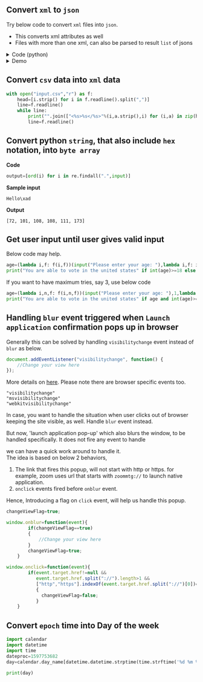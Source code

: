 ## Convert `xml` to `json`
Try below code to convert `xml` files into `json`. 
* This converts xml attributes as well
* Files with more than one xml, can also be parsed to result `list` of jsons
<details>
<summary>
Code (python)
</summary>
    
```python
import re
import json

def getdict(content):
    res=re.findall("<(?P<var>\S*)(?P<attr>[^>]*)>(?P<val>.*?)</(?P=var)>",content)
    if len(res)>=1:
        attreg="(?P<avr>\S+?)(?:(?:=(?P<quote>['\"])(?P<avl>.*?)(?P=quote))|(?:=(?P<avl1>.*?)(?:\s|$))|(?P<avl2>[\s]+)|$)"
        if len(res)>1:
            return [{i[0]:[{"@attributes":[{j[0]:(j[2] or j[3] or j[4])} for j in re.findall(attreg,i[1].strip())]},{"$values":getdict(i[2])}]} for i in res]
        else:
            return {res[0]:[{"@attributes":[{j[0]:(j[2] or j[3] or j[4])} for j in re.findall(attreg,res[1].strip())]},{"$values":getdict(res[2])}]}
    else:
        return content

with open("test.xml","r") as f:
    print(json.dumps(getdict(f.read().replace('\n',''))))
```

</details>
<details>
    <summary>Demo</summary>
    
### Sample input
```xml
<details class="4b" count=1 boy>
    <name type="firstname">John</name>
    <age>13</age>
    <hobby>Coin collection</hobby>
    <hobby>Stamp collection</hobby>
    <address>
        <country>USA</country>
        <state>CA</state>
    </address>
</details>
<details class="4a" count=2 girl>
    <name type="firstname">Samantha</name>
    <age>13</age>
    <hobby>Fishing</hobby>
    <hobby>Chess</hobby>
    <address current="no">
        <country>Australia</country>
        <state>NSW</state>
    </address>
</details>
```

### Output
```json
[
  {
    "details": [
      {
        "@attributes": [
          {
            "class": "4b"
          },
          {
            "count": "1"
          },
          {
            "boy": ""
          }
        ]
      },
      {
        "$values": [
          {
            "name": [
              {
                "@attributes": [
                  {
                    "type": "firstname"
                  }
                ]
              },
              {
                "$values": "John"
              }
            ]
          },
          {
            "age": [
              {
                "@attributes": []
              },
              {
                "$values": "13"
              }
            ]
          },
          {
            "hobby": [
              {
                "@attributes": []
              },
              {
                "$values": "Coin collection"
              }
            ]
          },
          {
            "hobby": [
              {
                "@attributes": []
              },
              {
                "$values": "Stamp collection"
              }
            ]
          },
          {
            "address": [
              {
                "@attributes": []
              },
              {
                "$values": [
                  {
                    "country": [
                      {
                        "@attributes": []
                      },
                      {
                        "$values": "USA"
                      }
                    ]
                  },
                  {
                    "state": [
                      {
                        "@attributes": []
                      },
                      {
                        "$values": "CA"
                      }
                    ]
                  }
                ]
              }
            ]
          }
        ]
      }
    ]
  },
  {
    "details": [
      {
        "@attributes": [
          {
            "class": "4a"
          },
          {
            "count": "2"
          },
          {
            "girl": ""
          }
        ]
      },
      {
        "$values": [
          {
            "name": [
              {
                "@attributes": [
                  {
                    "type": "firstname"
                  }
                ]
              },
              {
                "$values": "Samantha"
              }
            ]
          },
          {
            "age": [
              {
                "@attributes": []
              },
              {
                "$values": "13"
              }
            ]
          },
          {
            "hobby": [
              {
                "@attributes": []
              },
              {
                "$values": "Fishing"
              }
            ]
          },
          {
            "hobby": [
              {
                "@attributes": []
              },
              {
                "$values": "Chess"
              }
            ]
          },
          {
            "address": [
              {
                "@attributes": [
                  {
                    "current": "no"
                  }
                ]
              },
              {
                "$values": [
                  {
                    "country": [
                      {
                        "@attributes": []
                      },
                      {
                        "$values": "Australia"
                      }
                    ]
                  },
                  {
                    "state": [
                      {
                        "@attributes": []
                      },
                      {
                        "$values": "NSW"
                      }
                    ]
                  }
                ]
              }
            ]
          }
        ]
      }
    ]
  }
]
```
</details>

## Convert `csv` data into `xml` data
```python
with open("input.csv","r") as f:
    head=[i.strip() for i in f.readline().split(",")]
    line=f.readline()
    while line:
        print("".join(["<%s>%s</%s>"%(i,a.strip(),i) for (i,a) in zip(head,line.split(","))]))
        line=f.readline()
```

## Convert python `string`, that also include `hex` notation, into `byte array`
**Code**
```python
output=[ord(i) for i in re.findall(".",input)]
```
**Sample input**
```
Hello\xad
```
**Output**
```
[72, 101, 108, 108, 111, 173]
```

## Get user input until user gives valid input
Below code may help.
```python
age=(lambda i,f: f(i,f))(input("Please enter your age: "),lambda i,f: i if i.isdigit() else f(input("Please enter your age: "),f))
print("You are able to vote in the united states" if int(age)>=18 else "You are not able to vote in the united states",end='')
```
If you want to have maximum tries, say 3, use below code
```python
age=(lambda i,n,f: f(i,n,f))(input("Please enter your age: "),1,lambda i,n,f: i if i.isdigit() else (None if n==3 else f(input("Please enter your age: "),n+1,f)))
print("You are able to vote in the united states" if age and int(age)>=18 else "You are not able to vote in the united states",end='')
```

## Handling `blur` event triggered when `Launch application` confirmation pops up in browser
Generally this can be solved by handling `visibilitychange` event instead of `blur` as below.
```javascript
document.addEventListener("visibilitychange", function() {
    //Change your view here
});
```   
More details on [here](https://developer.mozilla.org/en-US/docs/Web/API/Page_Visibility_API). Please note there are browser specific events too. 
```
"visibilitychange"
"msvisibilitychange"
"webkitvisibilitychange"
```


In case, you want to handle the situation when user clicks out of browser keeping the site visible, as well. Handle `blur` event instead. 

But now, 'launch application pop-up' which also blurs the window, to be handled specifically. It does not fire any event to handle  

we can have a quick work around to handle it.   
The idea is based on below 2 behaviors,
1. The link that fires this popup, will not start with http or https. for example, zoom uses url that starts with `zoommtg://` to launch native application.
2. `onclick` events fired before `onblur` event.   

Hence, Introducing a flag on `click` event, will help us handle this popup.
```javascript
changeViewFlag=true;

window.onblur=function(event){
        if(changeViewFlag==true)
        {
            //Change your view here
        } 
        changeViewFlag=true;
    }

window.onclick=function(event){
        if(event.target.href!=null &&
           event.target.href.split("://").length>1 &&
           ["http","https"].indexOf(event.target.href.split("://")[0])==-1)
           {
             changeViewFlag=false;
           }
    }
```
## Convert `epoch` time into Day of the week
```python
import calendar
import datetime
import time
dateproc=1597753682
day=calendar.day_name[datetime.datetime.strptime(time.strftime('%d %m %Y', time.localtime(dateproc)),'%d %m %Y').weekday()]

print(day)
```
